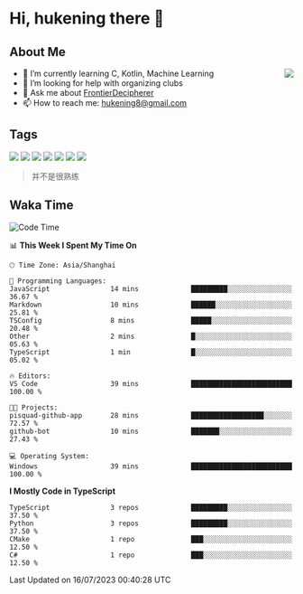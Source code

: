 # Hi, hukening there 👋

## About Me

<a href="#">
  <img align="right" src="https://github-readme-stats-git-masterrstaa-rickstaa.vercel.app/api?username=Tokyo469&count_private=true&show_icons=true&bg_color=15,f2f7fd,E0EAFC" />
</a>

- 🌱 I’m currently learning C, Kotlin, Machine Learning
- 🤔 I’m looking for help with organizing clubs
- 💬 Ask me about [FrontierDecipherer](https://github.com/FrontierDecipherer)
- 📫 How to reach me: hukening8@gmail.com

## Tags

![](https://img.shields.io/badge/-Python-3e74a2?style=flat-square&logo=Python&logoColor=fff)
![](https://img.shields.io/badge/-C++-00579c?style=flat-square&logo=cplusplus&logoColor=fff)
![](https://img.shields.io/badge/-Node.js-339933?style=flat-square&logo=Node.js&logoColor=fff)
![](https://img.shields.io/badge/-React-2d98ce?style=flat-square&logo=React&logoColor=fff)
![](https://img.shields.io/badge/-Linux-000000?style=flat-square&logo=Linux&logoColor=fff)
![](https://img.shields.io/badge/-MySQL-4479A1?style=flat-square&logo=MySQL&logoColor=fff)
![](https://img.shields.io/badge/-MongoDB-47A248?style=flat-square&logo=MongoDB&logoColor=fff)

> 并不是很熟练

## Waka Time

<!--START_SECTION:waka-->
![Code Time](http://img.shields.io/badge/Code%20Time-283%20hrs%2040%20mins-blue)

📊 **This Week I Spent My Time On** 

```text
🕑︎ Time Zone: Asia/Shanghai

💬 Programming Languages: 
JavaScript               14 mins             █████████░░░░░░░░░░░░░░░░   36.67 % 
Markdown                 10 mins             ██████░░░░░░░░░░░░░░░░░░░   25.81 % 
TSConfig                 8 mins              █████░░░░░░░░░░░░░░░░░░░░   20.48 % 
Other                    2 mins              █░░░░░░░░░░░░░░░░░░░░░░░░   05.63 % 
TypeScript               1 min               █░░░░░░░░░░░░░░░░░░░░░░░░   05.02 % 

🔥 Editors: 
VS Code                  39 mins             █████████████████████████   100.00 % 

🐱‍💻 Projects: 
pisquad-github-app       28 mins             ██████████████████░░░░░░░   72.57 % 
github-bot               10 mins             ███████░░░░░░░░░░░░░░░░░░   27.43 % 

💻 Operating System: 
Windows                  39 mins             █████████████████████████   100.00 % 
```

**I Mostly Code in TypeScript** 

```text
TypeScript               3 repos             █████████░░░░░░░░░░░░░░░░   37.50 % 
Python                   3 repos             █████████░░░░░░░░░░░░░░░░   37.50 % 
CMake                    1 repo              ███░░░░░░░░░░░░░░░░░░░░░░   12.50 % 
C#                       1 repo              ███░░░░░░░░░░░░░░░░░░░░░░   12.50 % 
```




 Last Updated on 16/07/2023 00:40:28 UTC
<!--END_SECTION:waka-->

